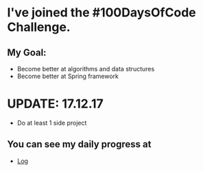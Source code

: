 # I've joined the #100DaysOfCode Challenge.

## My Goal:
* Become better at algorithms and data structures
* Become better at Spring framework

# UPDATE: 17.12.17
* Do at least 1 side project

## You can see my daily progress at
* [Log](log.md) 
